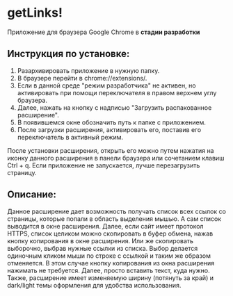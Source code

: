 # getLinks!
Приложение для браузера Google Chrome в **стадии разработки**

## Инструкция по установке:
1. Разархивировать приложение в нужную папку.
2. В браузере перейти в chrome://extensions/.
3. Если в данной среде "режим разработчика" не активен, но активировать при помощи переключателя в правом верхнем углу браузера.
4. Далее, нажать на кнопку с надписью "Загрузить распакованное расширение".
5. В появившемся окне обозначить путь к папке с приложением.
6. После загрузки расширения, активировать его, поставив его переключатель в активный режим.

После установки расширения, открыть его можно путем нажатия на иконку данного расширения в панели браузера или сочетанием клавиш Ctrl + q.
Если приложение не запускается, лучше перезагрузить страницу.

## Описание:
Данное расширение дает возможность получать список всех ссылок со страницы, которые попали в область выделения мышью. А сам список выводится в окне расширения.
Далее, если сайт имеет протокол HTTPS, список целиком можно скопировать в буфер обмена, нажав кнопку копирования в окне расширения. Или же скопировать выборочно, выбрав нужные ссылки из списка. Выбор делается одиночным кликом мыши по строке с ссылкой и таким же образом отменяется. В этом случае кнопку копирования из окна расширения нажимать не требуется.
Далее, просто вставить текст, куда нужно.
Также, расширение имеет изменяемую ширину (потянуть за край) и dark/light темы оформления для удобства использования.
